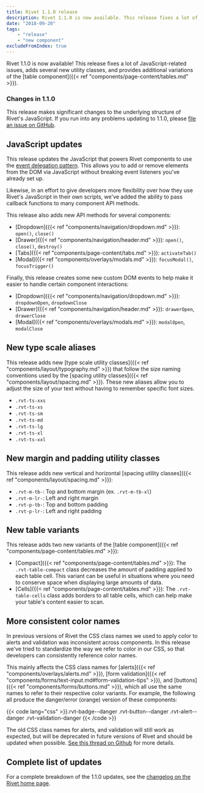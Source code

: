 ```yaml
---
title: Rivet 1.1.0 release
description: Rivet 1.1.0 is now available. This release fixes a lot of JavaScript-related issues, adds several new utility classes, and provides additional variations of the table component.
date: "2018-09-20"
tags:
    - "release"
    - "new component"
excludeFromIndex: true
---
```

Rivet 1.1.0 is now available! This release fixes a lot of JavaScript-related issues, adds several new utility classes, and provides additional variations of the [table component]({{< ref "components/page-content/tables.md" >}}).

<div class="rvt-alert rvt-alert--info rvt-m-bottom-md rvt-m-top-sm">
    <h3 class="rvt-alert__title" id="warning-alert-title">Changes in 1.1.0</h3>
    <p class="rvt-alert__message">This release makes significant changes to the underlying structure of Rivet's JavaScript. If you run into any problems updating to 1.1.0, please <a href="https://github.iu.edu/UITS/rivet-source/issues">file an issue on GitHub</a>.</p>
</div>

## JavaScript updates

This release updates the JavaScript that powers Rivet components to use the [event delegation pattern](https://davidwalsh.name/event-delegate). This allows you to add or remove elements from the DOM via JavaScript without breaking event listeners you've already set up.

Likewise, in an effort to give developers more flexibility over how they use Rivet's JavaScript in their own scripts, we've added the ability to pass callback functions to many component API methods.

This release also adds new API methods for several components:

- [Dropdown]({{< ref "components/navigation/dropdown.md" >}}): `open()`, `close()`
- [Drawer]({{< ref "components/navigation/header.md" >}}): `open()`, `close()`, `destroy()`
- [Tabs]({{< ref "components/page-content/tabs.md" >}}): `activateTab()`
- [Modal]({{< ref "components/overlays/modals.md" >}}): `focusModal()`, `focusTrigger()`

Finally, this release creates some new custom DOM events to help make it easier to handle certain component interactions:

- [Dropdown]({{< ref "components/navigation/dropdown.md" >}}): `dropdownOpen`, `dropdownClose`
- [Drawer]({{< ref "components/navigation/header.md" >}}): `drawerOpen`, `drawerClose`
- [Modal]({{< ref "components/overlays/modals.md" >}}): `modalOpen`, `modalClose`

## New type scale aliases

This release adds new [type scale utility classes]({{< ref "components/layout/typography.md" >}}) that follow the size naming conventions used by the [spacing utility classes]({{< ref "components/layout/spacing.md" >}}). These new aliases allow you to adjust the size of your text without having to remember specific font sizes.

- `.rvt-ts-xxs`
- `.rvt-ts-xs`
- `.rvt-ts-sm`
- `.rvt-ts-md`
- `.rvt-ts-lg`
- `.rvt-ts-xl`
- `.rvt-ts-xxl`

## New margin and padding utility classes

This release adds new vertical and horizontal [spacing utility classes]({{< ref "components/layout/spacing.md" >}}):

- `.rvt-m-tb-`: Top and bottom margin (ex. `.rvt-m-tb-xl`)
- `.rvt-m-lr-`: Left and right margin
- `.rvt-p-tb-`: Top and bottom padding
- `.rvt-p-lr-`: Left and right padding

## New table variants

This release adds two new variants of the [table component]({{< ref "components/page-content/tables.md" >}}):

- [Compact]({{< ref "components/page-content/tables.md" >}}): The `.rvt-table-compact` class decreases the amount of padding applied to each table cell. This variant can be useful in situations where you need to conserve space when displaying large amounts of data.
- [Cells]({{< ref "components/page-content/tables.md" >}}): The `.rvt-table-cells` class adds borders to all table cells, which can help make your table's content easier to scan.

## More consistent color names
In previous versions of Rivet the CSS class names we used to apply color to alerts and validation was inconsistent across components. In this release we've tried to standardize the way we refer to color in our CSS, so that developers can consistently reference color names.

This mainly affects the CSS class names for [alerts]({{< ref "components/overlays/alerts.md" >}}), [form validation]({{< ref "components/forms/text-input.md#form-validation-tips" >}}), and [buttons]({{< ref "components/forms/buttons.md" >}}), which all use the same names to refer to their respective color variants. For example, the following all produce the danger/error (orange) version of these components:

{{< code lang="css" >}}.rvt-badge--danger
.rvt-button--danger
.rvt-alert--danger
.rvt-validation-danger
{{< /code >}}

The old CSS class names for alerts, and validation will still work as expected, but will be deprecated in future versions of Rivet and should be updated when possible. [See this thread on Github](https://github.iu.edu/UITS/rivet-source/pull/320) for more details.

## Complete list of updates

For a complete breakdown of the 1.1.0 updates, see the [changelog on the Rivet home page](../../#changelog).